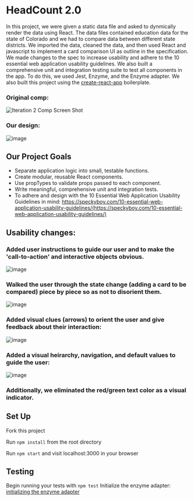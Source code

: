 # HeadCount 2.0

In this project, we were given a static data file and asked to dynmically render the data using React. The data files contained education data for the state of Colorado and we had to compare data between different state districts. We imported the data, cleaned the data, and then used React and javascript to implement a card comparison UI as outline in the specification. We made changes to the spec to increase usability and adhere to the 10 essential web application usability guidelines. We also built a comprehensive unit and integration testing suite to test all components in the app. To do this, we used Jest, Enzyme, and the Enzyme adapter. We also built this project using the [create-react-app](https://github.com/facebookincubator/create-react-app) boilerplate.
  
### Original comp:
![Iteration 2 Comp Screen Shot](http://i.imgur.com/GzhO2EO.png)  

### Our design: 

![image](https://user-images.githubusercontent.com/24358415/35486337-0cf52520-042a-11e8-9bd3-a2975a7840ae.png)


## Our Project Goals

* Separate application logic into small, testable functions.
* Create modular, reusable React components.
* Use propTypes to validate props passed to each component.
* Write meaningful, comprehensive unit and integration tests.
* To adhere and design with the 10 Essential Web Application Usability Guidelines in mind: https://speckyboy.com/10-essential-web-application-usability-guidelines/(https://speckyboy.com/10-essential-web-application-usability-guidelines/)

## Usability changes:

### Added user instructions to guide our user and to make the 'call-to-action' and interactive objects obvious.

![image](https://user-images.githubusercontent.com/24358415/35486455-9006de62-042b-11e8-9528-8020a2d64f71.png)

### Walked the user through the state change (adding a card to be compared) piece by piece so as not to disorient them.

![image](https://user-images.githubusercontent.com/24358415/35486465-bb3ede04-042b-11e8-8b51-1114e57686ff.png)

### Added visual clues (arrows) to orient the user and give feedback about their interaction:

![image](https://user-images.githubusercontent.com/24358415/35486471-d07a0514-042b-11e8-8528-4955a4cceee9.png)

### Added a visual heirarchy, navigation, and default values to guide the user:

![image](https://user-images.githubusercontent.com/24358415/35486539-7a9eea78-042c-11e8-9aa4-49b990d41dee.png)

### Additionally, we eliminated the red/green text color as a visual indicator.





## Set Up

Fork this project

Run `npm install` from the root directory

Run `npm start` and visit localhost:3000 in your browser

## Testing

Begin running your tests with `npm test`
Initialize the enzyme adapter: [initializing the enzyme adapter](http://airbnb.io/enzyme/docs/installation/react-15.html) 
